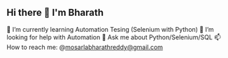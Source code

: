 ## Hi there 👋 I'm Bharath

 🌱 I’m currently learning Automation Tesing (Selenium with Python)
 🤔 I’m looking for help with Automation 
 💬 Ask me about Python/Selenium/SQL
 📫 How to reach me: @mosarlabharathreddy@gmail.com
<!--
**BharathReddyMosarla/BharathReddyMosarla** is a ✨ _special_ ✨ repository because its `README.md` (this file) appears on your GitHub profile.

Here are some ideas to get you started:

 🔭 I’m currently working on ...
 🌱 I’m currently learning Automation Tesing (Selenium with Python)
- 👯 I’m looking to collaborate on ...
 🤔 I’m looking for help with Automation 
 💬 Ask me about Python/Selenium/SQL
 📫 How to reach me: @mosarlabharathreddy@gmail.com

-->
